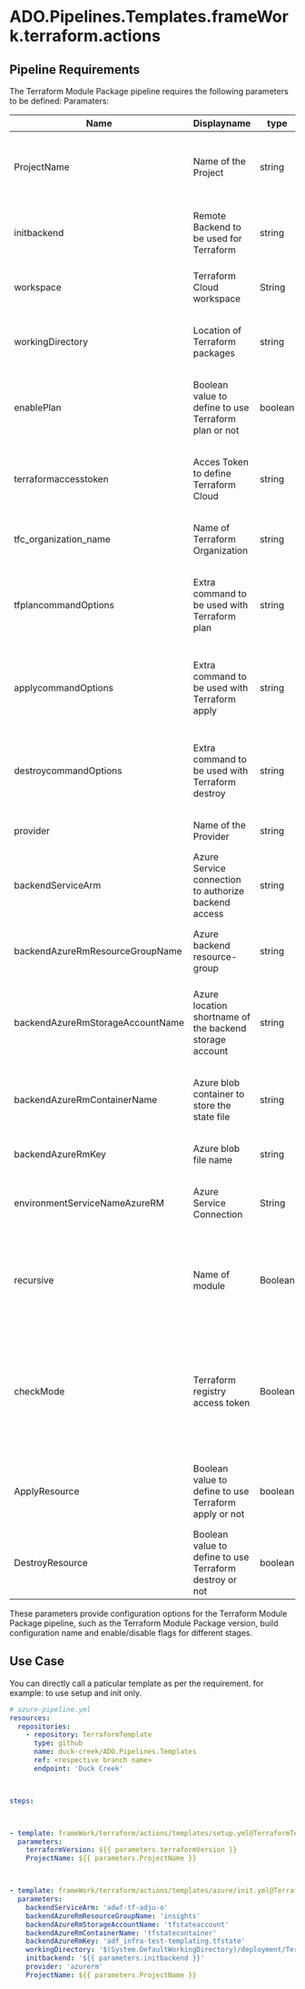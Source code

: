 # ADO.Pipelines.Templates.frameWork.terraform.actions

## Pipeline Requirements

The Terraform Module Package pipeline requires the following parameters to be defined:
Paramaters:


| Name  | Displayname | type | Default | Values | Opional/Required | Comments |
| ------------- | ------------- | ------------- | ------------- | ------------- | ------------- | ------------- |
| ProjectName | Name of the Project | string | 'Testing' | | Required | This enables to use different display name for the pipeline |
| initbackend | Remote Backend to be used for Terraform | string | 'tfworkspace' |'tfworkspace' / 'azure' | Required | This defines which templates to be taken in consideration |
| workspace  | Terraform Cloud workspace | String |  | | Required | This defines the workspace to be used |
| workingDirectory | Location of Terraform packages | string |  | | Required | This defines the Location of Terraform packages to be used |
| enablePlan  | Boolean value to define to use Terraform plan or not | boolean | true | true / false | Required | This is a Boolean value to define whether to use Terraform plan or not |
| terraformaccesstoken | Acces Token to define Terraform Cloud | string | | | Optional | This defines the Acces Token to be used for Terraform Cloud |
| tfc_organization_name | Name of Terraform Organization | string | | | Optional | This defines the Terraform Organization to be used |
| tfplancommandOptions | Extra command to be used with Terraform plan | string | '-out=tfplan -lock=false' || Optional | This defines the extra command to be used with Terraform plan command |
| applycommandOptions | Extra command to be used with Terraform apply | string | '-auto-approve'|| Required | This defines the extra command to be used with Terraform apply command |
| destroycommandOptions | Extra command to be used with Terraform destroy | string | '-auto-approve'|| Required | This defines the extra command to be used with Terraform destroy command |
| provider | Name of the Provider | string | 'azurerm' |  | Optional | This defines the provider to be used |
| backendServiceArm  | Azure Service connection to authorize backend access | string |  | | Optional | This defines Azure Service connection to authorize backend access |
| backendAzureRmResourceGroupName | Azure backend resource-group | string |  | | Optional | This defines the Azure backend resource-group |
| backendAzureRmStorageAccountName | Azure location shortname of the backend storage account | string |  |  | Optional | This defines the Azure location shortname of the backend storage account |
| backendAzureRmContainerName | Azure blob container to store the state file | string |  |  | Optional | This defines the Azure blob container to store the state file |
| backendAzureRmKey | Azure blob file name | string |  |  | Optional | This defines the Azure blob file name |
| environmentServiceNameAzureRM  | Azure Service Connection | String |  |  | Optional | This defines the Azure environment Service Connection |
| recursive | Name of module | Boolean | true | | Optional | It determines whether the formatting operation should be performed recursively on subdirectories |
| checkMode  | Terraform registry access token | Boolean | false | | Optional | It determines whether the formatting should be in check mode, without making any changes to the configuration files |
| ApplyResource | Boolean value to define to use Terraform apply or not | boolean | true | true / false | Required | This is a Boolean value to define whether to use Terraform apply or not |
| DestroyResource | Boolean value to define to use Terraform destroy or not | boolean | true | true / false | Required | This is a Boolean value to define whether to use Terraform destroy or not |

   
  These parameters provide configuration options for the Terraform Module Package pipeline, such as the Terraform Module Package version, build configuration name and enable/disable flags for different stages.

## Use Case
You can directly call a paticular template as per the requirement. for example: to use setup and init only.

 

  ```yaml
  # azure-pipeline.yml
  resources:
    repositories:
      - repository: TerraformTemplate
        type: github
        name: duck-creek/ADO.Pipelines.Templates
        ref: <respective branch name>
        endpoint: 'Duck Creek'

 

  steps:

 

  - template: frameWork/terraform/actions/templates/setup.yml@TerraformTemplate
    parameters:
      terraformVersion: ${{ parameters.terraformVersion }}
      ProjectName: ${{ parameters.ProjectName }}

 

  - template: frameWork/terraform/actions/templates/azure/init.yml@Terraform
    parameters:
      backendServiceArm: 'adwf-tf-adju-o'
      backendAzureRmResourceGroupName: 'insights' 
      backendAzureRmStorageAccountName: 'tfstateaccount' 
      backendAzureRmContainerName: 'tfstatecontainer' 
      backendAzureRmKey: 'adf_infra-test-templating.tfstate'
      workingDirectory: '$(System.DefaultWorkingDirectory)/deployment/Terraform'
      initbackend: '${{ parameters.initbackend }}'
      provider: 'azurerm'
      ProjectName: ${{ parameters.ProjectName }}
  ```

